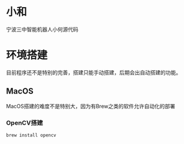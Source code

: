 # 小和
宁波三中智能机器人小何源代码

# 环境搭建

目前程序还不是特别的完善，搭建只能手动搭建，后期会出自动搭建的功能。

## MacOS

MacOS搭建的难度不是特别大，因为有Brew之类的软件允许自动化的部署

### OpenCV搭建

```
brew install opencv
```
